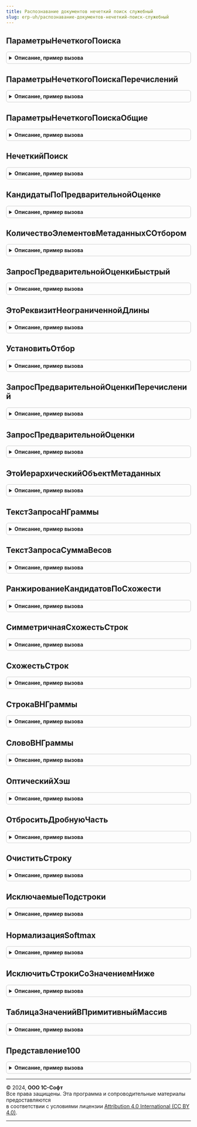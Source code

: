 ```yaml
---
title: Распознавание документов нечеткий поиск служебный
slug: erp-uh/распознавание-документов-нечеткий-поиск-служебный
---
```



## ПараметрыНечеткогоПоиска
<details style="margin: 1em 0; padding: 0.5em; border: 1px solid #ccc; border-radius: 6px;">

<summary style="font-weight: bold; cursor: pointer;">Описание, пример вызова</summary>

```bsl

Функция ПараметрыНечеткогоПоиска() Экспорт
```

Пример вызова
```bsl
Результат = РаспознаваниеДокументовНечеткийПоискСлужебный.ПараметрыНечеткогоПоиска() 
```
</details>

## ПараметрыНечеткогоПоискаПеречислений
<details style="margin: 1em 0; padding: 0.5em; border: 1px solid #ccc; border-radius: 6px;">

<summary style="font-weight: bold; cursor: pointer;">Описание, пример вызова</summary>

```bsl

Функция ПараметрыНечеткогоПоискаПеречислений() Экспорт
```

Пример вызова
```bsl
Результат = РаспознаваниеДокументовНечеткийПоискСлужебный.ПараметрыНечеткогоПоискаПеречислений() 
```
</details>

## ПараметрыНечеткогоПоискаОбщие
<details style="margin: 1em 0; padding: 0.5em; border: 1px solid #ccc; border-radius: 6px;">

<summary style="font-weight: bold; cursor: pointer;">Описание, пример вызова</summary>

```bsl

Функция ПараметрыНечеткогоПоискаОбщие() Экспорт
```

Пример вызова
```bsl
Результат = РаспознаваниеДокументовНечеткийПоискСлужебный.ПараметрыНечеткогоПоискаОбщие() 
```
</details>

## НечеткийПоиск
<details style="margin: 1em 0; padding: 0.5em; border: 1px solid #ccc; border-radius: 6px;">

<summary style="font-weight: bold; cursor: pointer;">Описание, пример вызова</summary>

```bsl

Функция НечеткийПоиск(МетаданныеОбъекта, ЗначенияРаспознанныхРеквизитов, Отбор = Неопределено, ИдентификаторРезультата = "") Экспорт
```

Пример вызова
```bsl
Результат = РаспознаваниеДокументовНечеткийПоискСлужебный.НечеткийПоиск(МетаданныеОбъекта, ЗначенияРаспознанныхРеквизитов, Отбор, ИдентификаторРезультата);
```
</details>

## КандидатыПоПредварительнойОценке
<details style="margin: 1em 0; padding: 0.5em; border: 1px solid #ccc; border-radius: 6px;">

<summary style="font-weight: bold; cursor: pointer;">Описание, пример вызова</summary>

```bsl

Функция КандидатыПоПредварительнойОценке(МетаданныеОбъекта, РаспознанныеРеквизиты, Отбор, ПараметрыНечеткогоПоиска) Экспорт
```

Пример вызова
```bsl
Результат = РаспознаваниеДокументовНечеткийПоискСлужебный.КандидатыПоПредварительнойОценке(МетаданныеОбъекта, РаспознанныеРеквизиты, Отбор, ПараметрыНечеткогоПоиска));
```
</details>

## КоличествоЭлементовМетаданныхСОтбором
<details style="margin: 1em 0; padding: 0.5em; border: 1px solid #ccc; border-radius: 6px;">

<summary style="font-weight: bold; cursor: pointer;">Описание, пример вызова</summary>

```bsl

Функция КоличествоЭлементовМетаданныхСОтбором(МетаданныеОбъекта, Отбор) Экспорт
```

Пример вызова
```bsl
Результат = РаспознаваниеДокументовНечеткийПоискСлужебный.КоличествоЭлементовМетаданныхСОтбором(МетаданныеОбъекта, Отбор));
```
</details>

## ЗапросПредварительнойОценкиБыстрый
<details style="margin: 1em 0; padding: 0.5em; border: 1px solid #ccc; border-radius: 6px;">

<summary style="font-weight: bold; cursor: pointer;">Описание, пример вызова</summary>

```bsl

Функция ЗапросПредварительнойОценкиБыстрый(МетаданныеОбъекта, РаспознанныеРеквизиты, Отбор, ПараметрыНечеткогоПоиска) Экспорт
```

Пример вызова
```bsl
Результат = РаспознаваниеДокументовНечеткийПоискСлужебный.ЗапросПредварительнойОценкиБыстрый(МетаданныеОбъекта, РаспознанныеРеквизиты, Отбор, ПараметрыНечеткогоПоиска));
```
</details>

## ЭтоРеквизитНеограниченнойДлины
<details style="margin: 1em 0; padding: 0.5em; border: 1px solid #ccc; border-radius: 6px;">

<summary style="font-weight: bold; cursor: pointer;">Описание, пример вызова</summary>

```bsl

Функция ЭтоРеквизитНеограниченнойДлины(МетаданныеОбъекта, ИмяРеквизита) Экспорт
```

Пример вызова
```bsl
Результат = РаспознаваниеДокументовНечеткийПоискСлужебный.ЭтоРеквизитНеограниченнойДлины(МетаданныеОбъекта, ИмяРеквизита));
```
</details>

## УстановитьОтбор
<details style="margin: 1em 0; padding: 0.5em; border: 1px solid #ccc; border-radius: 6px;">

<summary style="font-weight: bold; cursor: pointer;">Описание, пример вызова</summary>

```bsl

Процедура УстановитьОтбор(Запрос, Отбор, МетаданныеОбъекта, УсловияПодобия = Неопределено) Экспорт
```

Пример вызова
```bsl
РаспознаваниеДокументовНечеткийПоискСлужебный.УстановитьОтбор(Запрос, Отбор, МетаданныеОбъекта, УсловияПодобия);
```
</details>

## ЗапросПредварительнойОценкиПеречислений
<details style="margin: 1em 0; padding: 0.5em; border: 1px solid #ccc; border-radius: 6px;">

<summary style="font-weight: bold; cursor: pointer;">Описание, пример вызова</summary>

```bsl

Функция ЗапросПредварительнойОценкиПеречислений(МетаданныеОбъекта, Отбор) Экспорт
```

Пример вызова
```bsl
Результат = РаспознаваниеДокументовНечеткийПоискСлужебный.ЗапросПредварительнойОценкиПеречислений(МетаданныеОбъекта, Отбор) 
```
</details>

## ЗапросПредварительнойОценки
<details style="margin: 1em 0; padding: 0.5em; border: 1px solid #ccc; border-radius: 6px;">

<summary style="font-weight: bold; cursor: pointer;">Описание, пример вызова</summary>

```bsl

Функция ЗапросПредварительнойОценки(МетаданныеОбъекта, РаспознанныеРеквизиты, Отбор, ПараметрыНечеткогоПоиска) Экспорт
```

Пример вызова
```bsl
Результат = РаспознаваниеДокументовНечеткийПоискСлужебный.ЗапросПредварительнойОценки(МетаданныеОбъекта, РаспознанныеРеквизиты, Отбор, ПараметрыНечеткогоПоиска) 
```
</details>

## ЭтоИерархическийОбъектМетаданных
<details style="margin: 1em 0; padding: 0.5em; border: 1px solid #ccc; border-radius: 6px;">

<summary style="font-weight: bold; cursor: pointer;">Описание, пример вызова</summary>

```bsl

Функция ЭтоИерархическийОбъектМетаданных(МетаданныеОбъекта) Экспорт
```

Пример вызова
```bsl
Результат = РаспознаваниеДокументовНечеткийПоискСлужебный.ЭтоИерархическийОбъектМетаданных(МетаданныеОбъекта));
```
</details>

## ТекстЗапросаНГраммы
<details style="margin: 1em 0; padding: 0.5em; border: 1px solid #ccc; border-radius: 6px;">

<summary style="font-weight: bold; cursor: pointer;">Описание, пример вызова</summary>

```bsl

Функция ТекстЗапросаНГраммы(ИмяРеквизита) Экспорт
```

Пример вызова
```bsl
Результат = РаспознаваниеДокументовНечеткийПоискСлужебный.ТекстЗапросаНГраммы(ИмяРеквизита));
```
</details>

## ТекстЗапросаСуммаВесов
<details style="margin: 1em 0; padding: 0.5em; border: 1px solid #ccc; border-radius: 6px;">

<summary style="font-weight: bold; cursor: pointer;">Описание, пример вызова</summary>

```bsl

Функция ТекстЗапросаСуммаВесов(ИмяРеквизита) Экспорт
```

Пример вызова
```bsl
Результат = РаспознаваниеДокументовНечеткийПоискСлужебный.ТекстЗапросаСуммаВесов(ИмяРеквизита));
```
</details>

## РанжированиеКандидатовПоСхожести
<details style="margin: 1em 0; padding: 0.5em; border: 1px solid #ccc; border-radius: 6px;">

<summary style="font-weight: bold; cursor: pointer;">Описание, пример вызова</summary>

```bsl

Процедура РанжированиеКандидатовПоСхожести(Кандидаты, РаспознанныеРеквизиты, ПараметрыНечеткогоПоиска) Экспорт
```

Пример вызова
```bsl
РаспознаваниеДокументовНечеткийПоискСлужебный.РанжированиеКандидатовПоСхожести(Кандидаты, РаспознанныеРеквизиты, ПараметрыНечеткогоПоиска) 
```
</details>

## СимметричнаяСхожестьСтрок
<details style="margin: 1em 0; padding: 0.5em; border: 1px solid #ccc; border-radius: 6px;">

<summary style="font-weight: bold; cursor: pointer;">Описание, пример вызова</summary>

```bsl

Функция СимметричнаяСхожестьСтрок(Строка1, Строка2, ПараметрыНечеткогоПоиска) Экспорт
```

Пример вызова
```bsl
Результат = РаспознаваниеДокументовНечеткийПоискСлужебный.СимметричнаяСхожестьСтрок(Строка1, Строка2, ПараметрыНечеткогоПоиска) 
```
</details>

## СхожестьСтрок
<details style="margin: 1em 0; padding: 0.5em; border: 1px solid #ccc; border-radius: 6px;">

<summary style="font-weight: bold; cursor: pointer;">Описание, пример вызова</summary>

```bsl

Функция СхожестьСтрок(Знач Строка1, Знач Строка2, ПараметрыНечеткогоПоиска) Экспорт
```

Пример вызова
```bsl
Результат = РаспознаваниеДокументовНечеткийПоискСлужебный.СхожестьСтрок(Строка1, Строка2, ПараметрыНечеткогоПоиска) 
```
</details>

## СтрокаВНГраммы
<details style="margin: 1em 0; padding: 0.5em; border: 1px solid #ccc; border-radius: 6px;">

<summary style="font-weight: bold; cursor: pointer;">Описание, пример вызова</summary>

```bsl

Функция СтрокаВНГраммы(Строка, ПараметрыНечеткогоПоиска, ТолькоДлинныеНГраммы = Ложь) Экспорт
```

Пример вызова
```bsl
Результат = РаспознаваниеДокументовНечеткийПоискСлужебный.СтрокаВНГраммы(Строка, ПараметрыНечеткогоПоиска, ТолькоДлинныеНГраммы);
```
</details>

## СловоВНГраммы
<details style="margin: 1em 0; padding: 0.5em; border: 1px solid #ccc; border-radius: 6px;">

<summary style="font-weight: bold; cursor: pointer;">Описание, пример вызова</summary>

```bsl

Функция СловоВНГраммы(Слово) Экспорт
```

Пример вызова
```bsl
Результат = РаспознаваниеДокументовНечеткийПоискСлужебный.СловоВНГраммы(Слово) 
```
</details>

## ОптическийХэш
<details style="margin: 1em 0; padding: 0.5em; border: 1px solid #ccc; border-radius: 6px;">

<summary style="font-weight: bold; cursor: pointer;">Описание, пример вызова</summary>

```bsl

Функция ОптическийХэш(Строка) Экспорт
```

Пример вызова
```bsl
Результат = РаспознаваниеДокументовНечеткийПоискСлужебный.ОптическийХэш(Строка) 
```
</details>

## ОтброситьДробнуюЧасть
<details style="margin: 1em 0; padding: 0.5em; border: 1px solid #ccc; border-radius: 6px;">

<summary style="font-weight: bold; cursor: pointer;">Описание, пример вызова</summary>

```bsl

Функция ОтброситьДробнуюЧасть(Знач Строка) Экспорт
```

Пример вызова
```bsl
Результат = РаспознаваниеДокументовНечеткийПоискСлужебный.ОтброситьДробнуюЧасть(Строка) 
```
</details>

## ОчиститьСтроку
<details style="margin: 1em 0; padding: 0.5em; border: 1px solid #ccc; border-radius: 6px;">

<summary style="font-weight: bold; cursor: pointer;">Описание, пример вызова</summary>

```bsl

Функция ОчиститьСтроку(Строка) Экспорт
```

Пример вызова
```bsl
Результат = РаспознаваниеДокументовНечеткийПоискСлужебный.ОчиститьСтроку(Строка) 
```
</details>

## ИсключаемыеПодстроки
<details style="margin: 1em 0; padding: 0.5em; border: 1px solid #ccc; border-radius: 6px;">

<summary style="font-weight: bold; cursor: pointer;">Описание, пример вызова</summary>

```bsl

Функция ИсключаемыеПодстроки() Экспорт
```

Пример вызова
```bsl
Результат = РаспознаваниеДокументовНечеткийПоискСлужебный.ИсключаемыеПодстроки());
```
</details>

## НормализацияSoftmax
<details style="margin: 1em 0; padding: 0.5em; border: 1px solid #ccc; border-radius: 6px;">

<summary style="font-weight: bold; cursor: pointer;">Описание, пример вызова</summary>

```bsl

Процедура НормализацияSoftmax(Таблица, ИмяКолонки, Сигма) Экспорт
```

Пример вызова
```bsl
РаспознаваниеДокументовНечеткийПоискСлужебный.НормализацияSoftmax(Таблица, ИмяКолонки, Сигма));
```
</details>

## ИсключитьСтрокиСоЗначениемНиже
<details style="margin: 1em 0; padding: 0.5em; border: 1px solid #ccc; border-radius: 6px;">

<summary style="font-weight: bold; cursor: pointer;">Описание, пример вызова</summary>

```bsl

Процедура ИсключитьСтрокиСоЗначениемНиже(Таблица, ИмяКолонки, Значение) Экспорт
```

Пример вызова
```bsl
РаспознаваниеДокументовНечеткийПоискСлужебный.ИсключитьСтрокиСоЗначениемНиже(Таблица, ИмяКолонки, Значение) 
```
</details>

## ТаблицаЗначенийВПримитивныйМассив
<details style="margin: 1em 0; padding: 0.5em; border: 1px solid #ccc; border-radius: 6px;">

<summary style="font-weight: bold; cursor: pointer;">Описание, пример вызова</summary>

```bsl

Функция ТаблицаЗначенийВПримитивныйМассив(Таблица) Экспорт
```

Пример вызова
```bsl
Результат = РаспознаваниеДокументовНечеткийПоискСлужебный.ТаблицаЗначенийВПримитивныйМассив(Таблица));
```
</details>

## Представление100
<details style="margin: 1em 0; padding: 0.5em; border: 1px solid #ccc; border-radius: 6px;">

<summary style="font-weight: bold; cursor: pointer;">Описание, пример вызова</summary>

```bsl

Функция Представление100(Значение) Экспорт
```

Пример вызова
```bsl
Результат = РаспознаваниеДокументовНечеткийПоискСлужебный.Представление100(Значение));
```
</details>

---

© 2024, **ООО 1С-Софт**  
Все права защищены. Эта программа и сопроводительные материалы предоставляются  
в соответствии с условиями лицензии [Attribution 4.0 International (CC BY 4.0)](https://creativecommons.org/licenses/by/4.0/legalcode).

---
